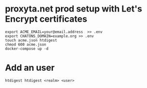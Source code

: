 # proxyta.net prod setup with Let's Encrypt certificates

```
export ACME_EMAIL=your@email.address  >> .env
export CHATONS_DOMAIN=example.org >> .env
touch acme.json htdigest
chmod 600 acme.json
docker-compose up -d
```

# Add an user

```
htdigest htdigest <realm> <user>
```
